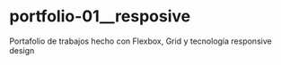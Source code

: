 # portfolio-01__resposive
Portafolio de trabajos hecho con Flexbox, Grid y tecnología responsive design
